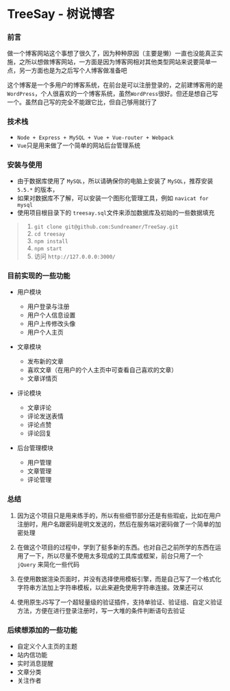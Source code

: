 # TreeSay - 树说博客

### 前言

做一个博客网站这个事想了很久了，因为种种原因（主要是懒）一直也没能真正实施，之所以想做博客网站，一方面是因为博客网相对其他类型网站来说要简单一点，另一方面也是为之后写个人博客做准备吧

这个博客是一个多用户的博客系统，在前台是可以注册登录的，之前建博客用的是`WordPress`，个人很喜欢的一个博客系统，虽然`WordPress`很好。但还是想自己写一个。虽然自己写的完全不能跟它比，但自己够用就行了

### 技术栈

- `Node + Express + MySQL + Vue + Vue-router + Webpack`
- `Vue`只是用来做了一个简单的网站后台管理系统

### 安装与使用

- 由于数据库使用了 `MySQL`，所以请确保你的电脑上安装了 `MySQL`，推荐安装 `5.5.*` 的版本，
- 如果对数据库不了解，可以安装一个图形化管理工具，例如 `navicat for mysql`
- 使用项目根目录下的 `treesay.sql`文件来添加数据库及初始的一些数据填充
 
> 1. `git clone git@github.com:Sundreamer/TreeSay.git`
> 2. `cd treesay`
> 3. `npm install`
> 4. `npm start`
> 5. 访问 `http://127.0.0.0:3000/`

### 目前实现的一些功能

- 用户模块
	+ 用户登录与注册
	+ 用户个人信息设置
	+ 用户上传修改头像
	+ 用户个人主页

- 文章模块
	+ 发布新的文章
	+ 喜欢文章（在用户的个人主页中可查看自己喜欢的文章）
	+ 文章详情页

- 评论模块
	+ 文章评论
	+ 评论发送表情
	+ 评论点赞
	+ 评论回复

- 后台管理模块
	+ 用户管理
	+ 文章管理
	+ 评论管理

### 总结

1. 因为这个项目只是用来练手的，所以有些细节部分还是有些瑕疵，比如在用户注册时，用户名跟密码是明文发送的，然后在服务端对密码做了一个简单的加密处理

2. 在做这个项目的过程中，学到了挺多新的东西。也对自己之前所学的东西在运用了一下，所以尽量不使用太多现成的工具库或框架，前台只用了一个 `jQuery` 来简化一些代码

3. 在使用数据渲染页面时，并没有选择使用模板引擎，而是自己写了一个格式化字符串方法加上字符串模板，以此来避免使用字符串连接。效果还可以

4. 使用原生JS写了一个超轻量级的验证插件，支持单验证、验证组、自定义验证方法，方便在进行登录注册时，写一大堆的条件判断语句去验证

### 后续想添加的一些功能

- 自定义个人主页的主题
- 站内信功能
- 实时消息提醒
- 文章分类
- 关注作者
